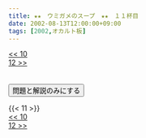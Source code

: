 ```yaml
---
title: ★★　ウミガメのスープ　★★　１１杯目
date: 2002-08-13T12:00:00+09:00
tags: [2002,オカルト板]
---
```

<div class="th_left"><a href="../10"><< 10</a></div>
<div class="th_right"><a href="../12">12 >></a></div>
<br><br>
<script src="../../js/cupsoup.js"></script>
<form>
<input type="button" value="問題と解説のみにする" onClick="toggleCupsoup()">
</form>
{{< 11 >}}
<div class="th_left"><a href="../10"><< 10</a></div>
<div class="th_right"><a href="../12">12 >></a></div>